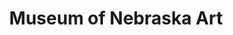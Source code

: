 ---
description: 博物馆的 app 基本都不错，艺术气息对人的影响力不可小觑。
layout: post
results:
- primaryGenreName: Education
  version: '1.0'
  formattedPrice: 免费
  genreIds:
  - '6017'
  - '6003'
  artworkUrl60: http://is5.mzstatic.com/image/thumb/Purple111/v4/e3/38/0c/e3380c46-ff0e-be6a-c057-c1825d1ddfff/source/60x60bb.jpg
  minimumOsVersion: '8.0'
  appletvScreenshotUrls: []
  sellerName: Espro Information Technologies Ltd.
  supportedDevices:
  - iPad2Wifi-iPad2Wifi
  - iPad23G-iPad23G
  - iPhone4S-iPhone4S
  - iPadThirdGen-iPadThirdGen
  - iPadThirdGen4G-iPadThirdGen4G
  - iPhone5-iPhone5
  - iPodTouchFifthGen-iPodTouchFifthGen
  - iPadFourthGen-iPadFourthGen
  - iPadFourthGen4G-iPadFourthGen4G
  - iPadMini-iPadMini
  - iPadMini4G-iPadMini4G
  - iPhone5c-iPhone5c
  - iPhone5s-iPhone5s
  - iPadAir-iPadAir
  - iPadAirCellular-iPadAirCellular
  - iPadMiniRetina-iPadMiniRetina
  - iPadMiniRetinaCellular-iPadMiniRetinaCellular
  - iPhone6-iPhone6
  - iPhone6Plus-iPhone6Plus
  - iPadAir2-iPadAir2
  - iPadAir2Cellular-iPadAir2Cellular
  - iPadMini3-iPadMini3
  - iPadMini3Cellular-iPadMini3Cellular
  - iPodTouchSixthGen-iPodTouchSixthGen
  - iPhone6s-iPhone6s
  - iPhone6sPlus-iPhone6sPlus
  - iPadMini4-iPadMini4
  - iPadMini4Cellular-iPadMini4Cellular
  - iPadPro-iPadPro
  - iPadProCellular-iPadProCellular
  - iPadPro97-iPadPro97
  - iPadPro97Cellular-iPadPro97Cellular
  - iPhoneSE-iPhoneSE
  - iPhone7-iPhone7
  - iPhone7Plus-iPhone7Plus
  - iPad611-iPad611
  - iPad612-iPad612
  genres:
  - 教育
  - 旅游
  currentVersionReleaseDate: '2017-04-17T21:22:46Z'
  trackName: Museum of Nebraska Art
  isVppDeviceBasedLicensingEnabled: true
  description: The Museum of Nebraska Art (MONA) is the only museum dedicated
    exclusively to telling the story of Nebraska through the art of Nebraska.
    MONA exhibits the work of a distinguished and diverse selection of artists
    like George Catlin, Robert Henri, Aaron Douglas, Thomas Hart Benton, and
    John Falter. At MONA you can see historic master works, enjoy the stylistic
    variety of work from the Modern era, and discover the innovative work
    of today’s artists. The collection is housed in a beautifully renovated
    1911 NeoClassical building listed on the National Register of Historic
    Places. With no admission fee and convenient parking, MONA is an artistic
    treasure available to all.
  price: 0
  trackId: 1222899441
  releaseDate: '2017-04-17T21:22:46Z'
  advisories:
  - 偶尔/轻微的色情内容或裸露
  - 偶尔/轻微的成人/性暗示题材
  screenshotUrls:
  - http://a1.mzstatic.com/us/r30/Purple122/v4/3e/cd/51/3ecd5168-fda9-a467-2f04-b9f42dc0a12f/screen696x696.jpeg
  - http://a5.mzstatic.com/us/r30/Purple122/v4/52/43/06/52430635-3bf7-b7cb-0322-1bf8bf1f9e23/screen696x696.jpeg
  - http://a5.mzstatic.com/us/r30/Purple91/v4/e9/1e/19/e91e1994-cc0a-3d06-be8b-b8376727be18/screen696x696.jpeg
  - http://a4.mzstatic.com/us/r30/Purple117/v4/2c/7c/ae/2c7caecb-23b1-226a-cc91-cb36c75bb991/screen696x696.jpeg
  - http://a3.mzstatic.com/us/r30/Purple111/v4/0f/89/0e/0f890e3f-7932-2be9-e634-2db4e4359fe3/screen696x696.jpeg
  artistViewUrl: https://itunes.apple.com/cn/developer/espro-acoustiguide-group/id390918880?uo=4
  primaryGenreId: 6017
  kind: software
  fileSizeBytes: '31564800'
  sellerUrl: http://www.acoustiguide.com
  trackContentRating: 12+
  bundleId: com.acoustiguidemobile.am-nebraska
  trackCensoredName: Museum of Nebraska Art
  contentAdvisoryRating: 12+
  isGameCenterEnabled: false
  artistName: Espro Acoustiguide Group
  languageCodesISO2A:
  - EN
  features:
  - iosUniversal
  wrapperType: software
  artworkUrl512: http://is5.mzstatic.com/image/thumb/Purple111/v4/e3/38/0c/e3380c46-ff0e-be6a-c057-c1825d1ddfff/source/512x512bb.jpg
  artworkUrl100: http://is5.mzstatic.com/image/thumb/Purple111/v4/e3/38/0c/e3380c46-ff0e-be6a-c057-c1825d1ddfff/source/100x100bb.jpg
  trackViewUrl: https://geo.itunes.apple.com/cn/app/museum-of-nebraska-art/id1222899441?mt=8&uo=4
  artistId: 390918880
  currency: CNY
  ipadScreenshotUrls:
  - http://a5.mzstatic.com/us/r30/Purple127/v4/76/a3/6c/76a36cff-6fcc-9b4e-eb5b-83cbd341b81d/sc1024x768.jpeg
  - http://a3.mzstatic.com/us/r30/Purple111/v4/50/6a/1d/506a1dea-242a-4962-6196-33699f5b0c8b/sc1024x768.jpeg
  - http://a1.mzstatic.com/us/r30/Purple122/v4/4d/fa/f9/4dfaf922-899d-06c5-8a7f-d33518eae15d/sc1024x768.jpeg
  - http://a3.mzstatic.com/us/r30/Purple111/v4/9d/e1/61/9de1619c-4d55-8ad9-9081-4034eeb786c5/sc1024x768.jpeg
  - http://a1.mzstatic.com/us/r30/Purple111/v4/e4/fd/05/e4fd05a1-111b-64cc-a728-906e73598c5c/sc1024x768.jpeg
category: 教育
tags: tag1
resultCount: 1
title: Museum of Nebraska Art

---